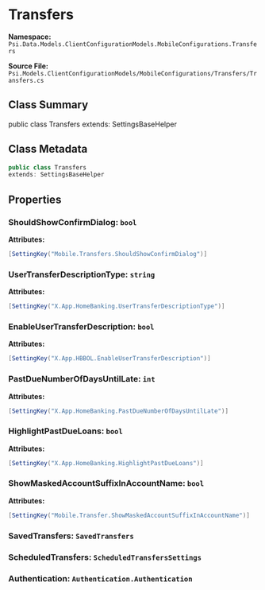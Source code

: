 # Transfers

**Namespace:** `Psi.Data.Models.ClientConfigurationModels.MobileConfigurations.Transfers`

**Source File:** `Psi.Models.ClientConfigurationModels/MobileConfigurations/Transfers/Transfers.cs`

## Class Summary

public class Transfers
extends: SettingsBaseHelper

## Class Metadata

```typescript
public class Transfers
extends: SettingsBaseHelper
```

## Properties

### ShouldShowConfirmDialog: `bool`

**Attributes:**
```csharp
[SettingKey("Mobile.Transfers.ShouldShowConfirmDialog")]
```

### UserTransferDescriptionType: `string`

**Attributes:**
```csharp
[SettingKey("X.App.HomeBanking.UserTransferDescriptionType")]
```

### EnableUserTransferDescription: `bool`

**Attributes:**
```csharp
[SettingKey("X.App.HBBOL.EnableUserTransferDescription")]
```

### PastDueNumberOfDaysUntilLate: `int`

**Attributes:**
```csharp
[SettingKey("X.App.HomeBanking.PastDueNumberOfDaysUntilLate")]
```

### HighlightPastDueLoans: `bool`

**Attributes:**
```csharp
[SettingKey("X.App.HomeBanking.HighlightPastDueLoans")]
```

### ShowMaskedAccountSuffixInAccountName: `bool`

**Attributes:**
```csharp
[SettingKey("Mobile.Transfer.ShowMaskedAccountSuffixInAccountName")]
```

### SavedTransfers: `SavedTransfers`

### ScheduledTransfers: `ScheduledTransfersSettings`

### Authentication: `Authentication.Authentication`
